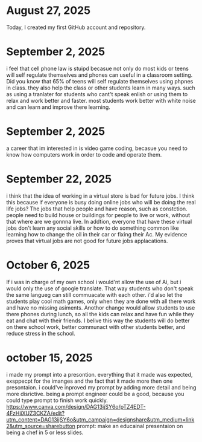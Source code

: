 # August 27, 2025
Today, I created my first GitHub account and repository.
# September 2, 2025

i feel that cell phone law is stuipd becasue not only do most kids or teens will self regulate themselves and phones can useful in a classroom setting. Did you know that 65% of teens will self regulate themselves using phpnes in class. they also help the class or other students learn in many ways. such as using a tranlater for students who cant't speak enlish or using them to relax and work better and faster. most students work better with white noise and can learn and improve there learning.
# September 2, 2025

a career that im interested in is video game coding, becasue you need to know how computers work in order to code and operate them.

# September 22, 2025

i think that the idea of working in a virtual store is bad for future jobs. I think this because if everyone is busy doing online jobs who will be doing the real life jobs? The jobs that help people and have reason, such as constction. people need to build house or buildings for people to live or work, without that where are we gonnna live. In addtion, everyone that have these virtual jobs don't learn any social skills or how to do something common like learning how to change the oil in their car or fixing their Ac. My evidence proves that virtual jobs are not good for future jobs applacations.

# October 6, 2025

If i was in charge of my own school i would'nt allow the use of Ai, but i would only the use of google translate. That way students who don't speak the same langueg can still commuacate with each other. i'd also let the students play cool math games, only when they are done with all there work and have no missing asiments. Anothor change would allow students to use there phones during lunch, so all the kids can relax and have fun while they eat and chat with their friends. I belive this way the students will do better on there school work, better communact with other students better, and reduce stress in the school.

# october 15, 2025

i made my prompt into a presontion. everything that it made was expected, exsppecpt for the imanges and the fact that it made more then one presontaion. i could've inproved my prompt by adding more detail and being more disrictive. being a prompt engineer could be a good, because you could type prompt to finish work quickly.
https://www.canva.com/design/DAG13ijSY6o/pTZ4EDT-4FzHiiXUZ3CKZA/edit?utm_content=DAG13ijSY6o&utm_campaign=designshare&utm_medium=link2&utm_source=sharebutton
prompt: make an educainal presentaion on being a chef in 5 or less slides.
